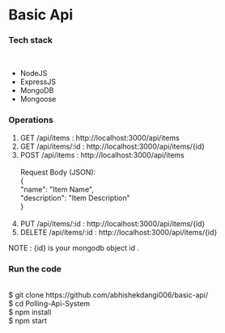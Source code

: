 <h1>Basic Api</h1>

<h3>Tech stack </h3><br>
<ul>
 <li>NodeJS </li>
 <li>ExpressJS</li> 
 <li>MongoDB </li>
 <li>Mongoose </li>
</ul>

<h3>Operations</h3>
  <ol>
    <li>GET /api/items  :   http://localhost:3000/api/items</li>
    <li>GET /api/items/:id  :  http://localhost:3000/api/items/{id}</li>
    <li>POST /api/items  :    http://localhost:3000/api/items
      <br/> <br/>
     Request Body (JSON):<br/>
{ <br/>
  "name": "Item Name", <br/>
  "description": "Item Description" <br/>
} <br/> <br/> </li>
    <li>PUT /api/items/:id :  http://localhost:3000/api/items/{id}</li>
    <li>DELETE /api/items/:id  :   http://localhost:3000/api/items/{id}</li>
  </ol>


NOTE : {id} is your mongodb object id .

<h3>Run the code</h3> <br>
    $ git clone https://github.com/abhishekdangi006/basic-api/ <br>
    $ cd Polling-Api-System <br>
    $ npm install <br>
    $ npm start <br>
